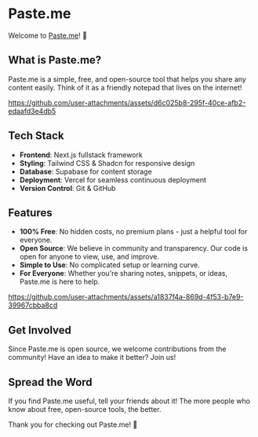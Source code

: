 # Paste.me

Welcome to [Paste.me](https://pastedotme.vercel.app/)! 👋

## What is Paste.me?

Paste.me is a simple, free, and open-source tool that helps you share any content easily. Think of it as a friendly notepad that lives on the internet!

https://github.com/user-attachments/assets/d6c025b8-295f-40ce-afb2-edaafd3e4db5

## Tech Stack

- **Frontend**: Next.js fullstack framework
- **Styling**: Tailwind CSS & Shadcn for responsive design
- **Database**: Supabase for content storage
- **Deployment**: Vercel for seamless continuous deployment
- **Version Control**: Git & GitHub

## Features

- **100% Free**: No hidden costs, no premium plans - just a helpful tool for everyone.
- **Open Source**: We believe in community and transparency. Our code is open for anyone to view, use, and improve.
- **Simple to Use**: No complicated setup or learning curve.
- **For Everyone**: Whether you're sharing notes, snippets, or ideas, Paste.me is here to help.

https://github.com/user-attachments/assets/a1837f4a-869d-4f53-b7e9-39967cbba8cd

## Get Involved

Since Paste.me is open source, we welcome contributions from the community! Have an idea to make it better? Join us!

## Spread the Word

If you find Paste.me useful, tell your friends about it! The more people who know about free, open-source tools, the better.

Thank you for checking out Paste.me! 💚
